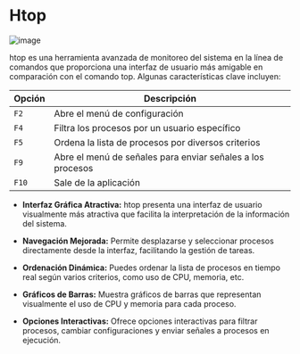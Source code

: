 # Htop

![image](https://github.com/Scosrom/monitorizacion/assets/114906778/47f265c1-6a7a-41ab-9ec8-be44fad73a29)

htop es una herramienta avanzada de monitoreo del sistema en la línea de comandos que proporciona una interfaz de usuario más amigable en comparación con el comando top. Algunas características clave incluyen:



| Opción         | Descripción                                   |
| --------------- | --------------------------------------------- |
| `F2`            | Abre el menú de configuración                |
| `F4`            | Filtra los procesos por un usuario específico  |
| `F5`            | Ordena la lista de procesos por diversos criterios  |
| `F9`            | Abre el menú de señales para enviar señales a los procesos  |
| `F10`           | Sale de la aplicación                        |



- **Interfaz Gráfica Atractiva:** htop presenta una interfaz de usuario visualmente más atractiva que facilita la interpretación de la información del sistema.

- **Navegación Mejorada:** Permite desplazarse y seleccionar procesos directamente desde la interfaz, facilitando la gestión de tareas.

- **Ordenación Dinámica:** Puedes ordenar la lista de procesos en tiempo real según varios criterios, como uso de CPU, memoria, etc.

- **Gráficos de Barras:** Muestra gráficos de barras que representan visualmente el uso de CPU y memoria para cada proceso.

- **Opciones Interactivas:** Ofrece opciones interactivas para filtrar procesos, cambiar configuraciones y enviar señales a procesos en ejecución.

